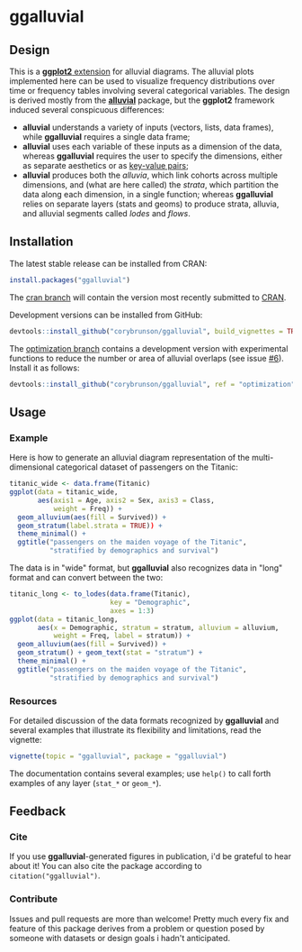 # ggalluvial

## Design

This is a [**ggplot2** extension](http://www.ggplot2-exts.org/) for alluvial diagrams. The alluvial plots implemented here can be used to visualize frequency distributions over time or frequency tables involving several categorical variables. The design is derived mostly from the [**alluvial**](https://github.com/mbojan/alluvial) package, but the **ggplot2** framework induced several conspicuous differences:

- **alluvial** understands a variety of inputs (vectors, lists, data frames), while **ggalluvial** requires a single data frame;
- **alluvial** uses each variable of these inputs as a dimension of the data, whereas **ggalluvial** requires the user to specify the dimensions, either as separate aesthetics or as [key-value pairs](http://tidyr.tidyverse.org/);
- **alluvial** produces both the *alluvia*, which link cohorts across multiple dimensions, and (what are here called) the *strata*, which partition the data along each dimension, in a single function; whereas **ggalluvial** relies on separate layers (stats and geoms) to produce strata, alluvia, and alluvial segments called *lodes* and *flows*.

## Installation

The latest stable release can be installed from CRAN:
```r
install.packages("ggalluvial")
```

The [cran branch](https://github.com/corybrunson/ggalluvial/tree/cran) will contain the version most recently submitted to [CRAN](https://cran.r-project.org/package=ggalluvial).

Development versions can be installed from GitHub:
```r
devtools::install_github("corybrunson/ggalluvial", build_vignettes = TRUE)
```
The
[optimization branch](https://github.com/corybrunson/ggalluvial/tree/optimization) contains a development version with experimental functions to reduce the number or area of alluvial overlaps (see issue [#6](/../../issues/6)). Install it as follows:
```r
devtools::install_github("corybrunson/ggalluvial", ref = "optimization")
```

## Usage

### Example

Here is how to generate an alluvial diagram representation of the multi-dimensional categorical dataset of passengers on the Titanic:

```r
titanic_wide <- data.frame(Titanic)
ggplot(data = titanic_wide,
       aes(axis1 = Age, axis2 = Sex, axis3 = Class,
           weight = Freq)) +
  geom_alluvium(aes(fill = Survived)) +
  geom_stratum(label.strata = TRUE)) +
  theme_minimal() +
  ggtitle("passengers on the maiden voyage of the Titanic",
          "stratified by demographics and survival")
```

The data is in "wide" format, but **ggalluvial** also recognizes data in "long" format and can convert between the two:

```r
titanic_long <- to_lodes(data.frame(Titanic),
                         key = "Demographic",
                         axes = 1:3)
ggplot(data = titanic_long,
       aes(x = Demographic, stratum = stratum, alluvium = alluvium,
           weight = Freq, label = stratum)) +
  geom_alluvium(aes(fill = Survived)) +
  geom_stratum() + geom_text(stat = "stratum") +
  theme_minimal() +
  ggtitle("passengers on the maiden voyage of the Titanic",
          "stratified by demographics and survival")
```

### Resources

For detailed discussion of the data formats recognized by **ggalluvial** and several examples that illustrate its flexibility and limitations, read the vignette:

```r
vignette(topic = "ggalluvial", package = "ggalluvial")
```

The documentation contains several examples; use `help()` to call forth examples of any layer (`stat_*` or `geom_*`).

## Feedback

### Cite

If you use **ggalluvial**-generated figures in publication, i'd be grateful to hear about it! You can also cite the package according to `citation("ggalluvial")`.

### Contribute

Issues and pull requests are more than welcome! Pretty much every fix and feature of this package derives from a problem or question posed by someone with datasets or design goals i hadn't anticipated.
